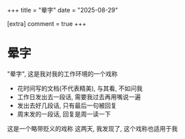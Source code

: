 +++
title = "晕字"
date = "2025-08-29"

[extra]
comment = true
+++

# 晕字

"晕字", 这是我对我的工作环境的一个戏称

- 花时间写的文档(不代表精美), 与其看, 不如问我
- 工作日发出去一段话, 需要我过去再用嘴说一遍
- 发出去好几段话, 只有最后一句被回复
- 周末发的一段话, 回复是周一读一下

这是一个略带贬义的戏称
这两天, 我发现了, 这个戏称也适用于我
